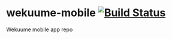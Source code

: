 # wekuume-mobile  [![Build Status](https://travis-ci.org/wekuume/wekuume-mobile.svg?branch=master)](https://travis-ci.org/wekuume/wekuume-mobile)
Wekuume mobile app repo

